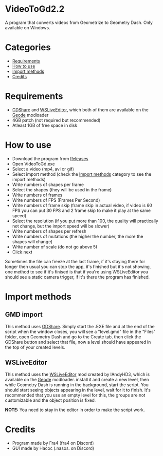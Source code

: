 # VideoToGd2.2
A program that converts videos from Geometrize to Geometry Dash. Only available on Windows.

# Categories

- [Requirements](https://github.com/slideglide/VideoToGd2.2/blob/main/README.md#requirements)
- [How to use](https://github.com/slideglide/VideoToGd2.2/blob/main/README.md#how-to-use)
- [Import methods](https://github.com/slideglide/VideoToGd2.2/blob/main/README.md#import-methods)
- [Credits](https://github.com/slideglide/VideoToGd2.2/blob/main/README.md#import-methods)

# Requirements
- [GDShare](https://geode-sdk.org/mods/hjfod.gdshare/) and [WSLiveEditor](https://geode-sdk.org/mods/iandyhd3.wsliveeditor/), which both of them are available on the [Geode](https://geode-sdk.org) modloader
- 4GB patch (not required but recommended)
- Atleast 1GB of free space in disk

# How to use
- Download the program from [Releases](https://github.com/Fraa4/VideoToGd2.2/releases)
- Open VideoToGd.exe
- Select a video (mp4, avi or gif)
- Select import method (check the [Import methods](https://github.com/slideglide/VideoToGd2.2/blob/main/README.md#import-methods) category to see the import methods)
- Write numbers of shapes per frame
- Select the shapes (they will be used in the frame)
- Write numbers of frames
- Write numbers of FPS (Frames Per Second)
- Write numbers of frame skip (frame skip in actual video, if video is 60 FPS you can put 30 FPS and 2 frame skip to make it play at the same speed)
- Select the resolution (if you put more than 100, the quality will practically not change, but the import speed will be slower)
- Write numbers of shapes per refresh
- Write numbers of mutations (the higher the number, the more the shapes will change)
- Write number of scale (do not go above 5)
- Click next

Sometimes the file can freeze at the last frame, if it's staying there for longer then usual you can stop the app, it's finished but it's not showing, one method to see if it's finised is that if you're using WSLiveEditor you should see a static camera trigger, if it's there the program has finished.

# Import methods

## GMD import
This method uses [GDShare](https://geode-sdk.org/mods/hjfod.gdshare/). Simply start the .EXE file and at the end of the script when the window closes, you will see a "level.gmd" file in the "Files" folder, open Geometry Dash and go to the Create tab, then click the GDShare button and select that file, now a level should have appeared in the top of your created levels.

## WSLiveEditor
This method uses the [WSLiveEditor](https://geode-sdk.org/mods/iandyhd3.wsliveeditor/) mod created by IAndyHD3, which is available on the [Geode](https://geode-sdk.org) modloader. install it and create a new level, then while Geometry Dash is running in the background, start the script.
You should start seeing objects appearing in the level, wait for it to finish.
It's recommended that you use an empty level for this, the groups are not customizable and the object position is fixed.

**NOTE:** You need to stay in the editor in order to make the script work.

# Credits

- Program made by Fra4 (fra4 on Discord)
- GUI made by Hacoc (.nasos. on Discord)
